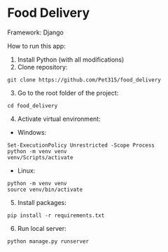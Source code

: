 # Food Delivery

Framework: Django

How to run this app:

1. Install Python (with all modifications)
2. Clone repository:
```
git clone https://github.com/Pet315/food_delivery
```
3. Go to the root folder of the project:
```
cd food_delivery
```
4. Activate virtual environment:
* Windows:
```
Set-ExecutionPolicy Unrestricted -Scope Process
python -m venv venv
venv/Scripts/activate
```
* Linux:
```
python -m venv venv
source venv/bin/activate
```
5. Install packages:
```
pip install -r requirements.txt
```
6. Run local server:
```
python manage.py runserver
``` 
